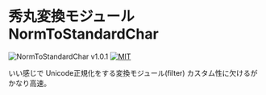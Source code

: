 # 秀丸変換モジュール NormToStandardChar

![NormToStandardChar v1.0.1](https://img.shields.io/badge/NormToStandardChar-v1.0.1-6479ff.svg)
[![MIT](https://img.shields.io/badge/license-MIT-blue.svg?style=flat)](LICENSE)

いい感じで Unicode正規化をする変換モジュール(filter)
カスタム性に欠けるがかなり高速。

